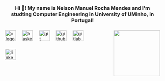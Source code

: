 <br clear="both">

<h3 align="center">Hi 👋! My name is Nelson Manuel Rocha Mendes and I'm studting Computer Engineering in University of UMinho, in Portugal!</h3>

###

<img align="right" height="150" src="https://www.google.com/search?q=vegeta+profile+pic&client=ubuntu-sn&hs=OQx&sca_esv=f602dc89620483ed&channel=fs&udm=2&biw=1310&bih=656&sxsrf=ADLYWILnwjwy1huMpZYvPDHHBcKA6oBgtg%3A1729280399730&ei=j7kSZ9acLLWL7M8PpPrsoAI&oq=vegeta+profile+&gs_lp=Egxnd3Mtd2l6LXNlcnAiD3ZlZ2V0YSBwcm9maWxlICoCCAAyBRAAGIAEMgUQABiABDIEEAAYHjIEEAAYHjIEEAAYHjIEEAAYHjIEEAAYHjIGEAAYBRgeMgYQABgFGB4yBhAAGAUYHkjqJ1C7GVj-IHACeACQAQCYAVegAaQFqgEBOLgBA8gBAPgBAZgCCqAC5AXCAgcQABiABBgTwgIHEAAYgAQYCpgDAIgGAZIHAjEwoAe2Kg&sclient=gws-wiz-serp#vhid=tYOJ0bHbksgeQM&vssid=mosaic"  />

###

<div align="left">
  <img src="https://cdn.jsdelivr.net/gh/devicons/devicon/icons/c/c-original.svg" height="35" alt="c logo"  />
  <img width="12" />
  <img src="https://cdn.jsdelivr.net/gh/devicons/devicon/icons/haskell/haskell-original.svg" height="35" alt="haskell logo"  />
  <img width="12" />
  <img src="https://cdn.jsdelivr.net/gh/devicons/devicon/icons/git/git-original.svg" height="35" alt="git logo"  />
  <img width="12" />
  <img src="https://cdn.jsdelivr.net/gh/devicons/devicon/icons/github/github-original.svg" height="35" alt="github logo"  />
  <img width="12" />
  <img src="https://cdn.jsdelivr.net/gh/devicons/devicon/icons/gitlab/gitlab-original.svg" height="35" alt="gitlab logo"  />
</div>

###

<div align="left">
  <img src="https://img.shields.io/static/v1?message=LinkedIn&logo=linkedin&label=&color=0077B5&logoColor=white&labelColor=&style=for-the-badge" height="35" alt="linkedin logo"  />
</div>

###
